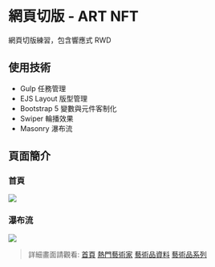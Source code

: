 # 網頁切版 - ART NFT

網頁切版練習，包含響應式 RWD

## 使用技術

* Gulp 任務管理
* EJS Layout 版型管理
* Bootstrap 5 變數與元件客制化
* Swiper 輪播效果
* Masonry 瀑布流

## 頁面簡介

### 首頁

![](https://i.imgur.com/DezDkXdl.jpg)

### 瀑布流

![](https://i.imgur.com/Yk5dAPEl.jpg)

> 詳細畫面請觀看: 
> [首頁](https://kumashow.github.io/layout-ART_NFT/index.html)
> [熱門藝術家](https://kumashow.github.io/layout-ART_NFT/artist.html)
> [藝術品資料](https://kumashow.github.io/layout-ART_NFT/artworks-detail.html)
> [藝術品系列](https://kumashow.github.io/layout-ART_NFT/artworks.html)
